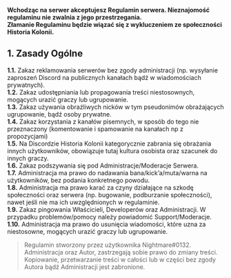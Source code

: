 **Wchodząc na serwer akceptujesz Regulamin serwera. Nieznajomość regulaminu nie zwalnia z jego przestrzegania.**  
**Złamanie Regulaminu będzie wiązać się z wykluczeniem ze społeczności Historia Kolonii.**
  
  
## 1. Zasady Ogólne
  
**1.1.** Zakaz reklamowania serwerów bez zgody administracji (np. wysyłanie zaproszeń Discord na publicznych kanałach bądź w wiadomościach prywatnych).  
**1.2.** Zakaz udostępniania lub propagowania treści niestosownych, mogących urazić graczy lub ugrupowanie.  
**1.3.** Zakaz używania obraźliwych nicków w tym pseudonimów obrażających ugrupowanie, bądź osoby prywatne.  
**1.4.** Zakaz korzystania z kanałów pisemnych, w sposób do tego nie przeznaczony (komentowanie i spamowanie na kanałach np z propozycjami)  
**1.5.** Na Discordzie Historia Kolonii kategorycznie zabrania się obrażania innych użytkowników, obowiązuje tutaj kultura osobista oraz szacunek do innych graczy.  
**1.6.** Zakaz podszywania się pod Administracje/Moderacje Serwera.  
**1.7.** Administracja ma prawo do nadawania bana/kick’a/muta/warna na użytkowników, bez podania konkretnego powodu.  
**1.8.** Administracja ma prawo karać za czyny działające na szkodę społeczności oraz serwera (np. bugowanie, podburzanie społeczności), nawet jeśli nie ma ich uwzględnionych w regulaminie.  
**1.9.** Zakaz pingowania Właścicieli, Developerów oraz Administracji. W przypadku problemów/pomocy należy powiadomić Support/Moderacje.  
**1.10.** Administracja ma prawo do usunięcia wiadomości, które uzna za niestosowne, mogących urazić graczy lub ugrupowanie.  


> Regulamin stworzony przez użytkownika Nightmare#0132. Administracja oraz Autor, zastrzegają sobie prawo do zmiany treści. Kopiowanie, przetwarzanie treści w całości lub w części bez zgody Autora bądź Administracji jest zabronione.
